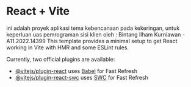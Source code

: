 # React + Vite
ini adalah proyek aplikasi tema kebencanaan pada kekeringan, untuk keperluan uas pemrograman sisi klien
oleh :
Bintang Ilham Kurniawan - A11.2022.14399
This template provides a minimal setup to get React working in Vite with HMR and some ESLint rules.

Currently, two official plugins are available:

- [@vitejs/plugin-react](https://github.com/vitejs/vite-plugin-react/blob/main/packages/plugin-react/README.md) uses [Babel](https://babeljs.io/) for Fast Refresh
- [@vitejs/plugin-react-swc](https://github.com/vitejs/vite-plugin-react-swc) uses [SWC](https://swc.rs/) for Fast Refresh
